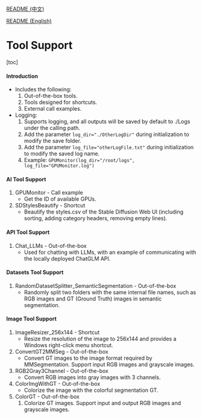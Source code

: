 [README (中文)](README.md)

[README (English)](README_EN.md)

# Tool Support

[toc]

#### Introduction

* Includes the following:
  1. Out-of-the-box tools.
  2. Tools designed for shortcuts.
  3. External call examples.
* Logging:
  1. Supports logging, and all outputs will be saved by default to ./Logs under the calling path.
  2. Add the parameter `log_dir="./OtherLogDir"` during initialization to modify the save folder.
  3. Add the parameter `log_file="otherLogFile.txt"` during initialization to modify the saved log name.
  4. Example: `GPUMonitor(log_dir="/root/logs", log_file="GPUMonitor.log")`

#### AI Tool Support

1. GPUMonitor - Call example
   * Get the ID of available GPUs.
2. SDStylesBeautify - Shortcut
   - Beautify the styles.csv of the Stable Diffusion Web UI (including sorting, adding category headers, removing empty lines).

#### API Tool Support

1. Chat_LLMs - Out-of-the-box
   * Used for chatting with LLMs, with an example of communicating with the locally deployed ChatGLM API.

#### Datasets Tool Support

1. RandomDatasetSplitter_SemanticSegmentation - Out-of-the-box
   * Randomly split two folders with the same internal file names, such as RGB images and GT (Ground Truth) images in semantic segmentation.

#### Image Tool Support

1. ImageResizer_256x144 - Shortcut
   * Resize the resolution of the image to 256x144 and provides a Windows right-click menu shortcut.
2. ConvertGT2MMSeg - Out-of-the-box
   * Convert GT images to the image format required by MMSegmentation. Support input RGB images and grayscale images.
3. RGB2Gray3Channel - Out-of-the-box
   * Convert RGB images into gray images with 3 channels.
4. ColorImgWithGT - Out-of-the-box
   * Colorize the image with the colorful segmentation GT.
5. ColorGT - Out-of-the-box
   1. Colorize GT images. Support input and output RGB images and grayscale images.
